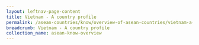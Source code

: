```yaml
---
layout: leftnav-page-content
title: Vietnam - A country profile
permalink: /asean-countries/know/overview-of-asean-countries/vietnam-a-country-profile/
breadcrumb: Vietnam - A country profile
collection_name: asean-know-overview
---
```



